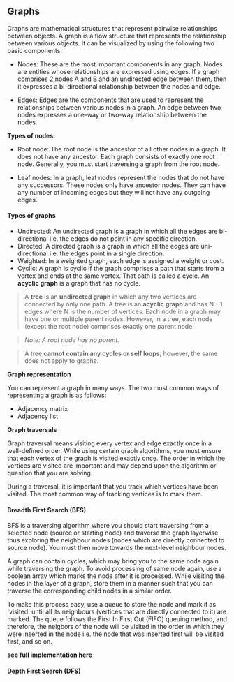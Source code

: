 ## Graphs

Graphs are mathematical structures that represent pairwise relationships between objects. A graph is a flow structure that represents the relationship between various objects. It can be visualized by using the following two basic components:

- Nodes: These are the most important components in any graph. Nodes are entities whose relationships are expressed using edges. If a graph comprises 2 nodes A and B and an undirected edge between them, then it expresses a bi-directional relationship between the nodes and edge.

- Edges: Edges are the components that are used to represent the relationships between various nodes in a graph. An edge between two nodes expresses a one-way or two-way relationship between the nodes.

**Types of nodes:**

- Root node: The root node is the ancestor of all other nodes in a graph. It does not have any ancestor. Each graph consists of exactly one root node. Generally, you must start traversing a graph from the root node.

- Leaf nodes: In a graph, leaf nodes represent the nodes that do not have any successors. These nodes only have ancestor nodes. They can have any number of incoming edges but they will not have any outgoing edges.

#### Types of graphs

- Undirected: An undirected graph is a graph in which all the edges are bi-directional i.e. the edges do not point in any specific direction.
- Directed: A directed graph is a graph in which all the edges are uni-directional i.e. the edges point in a single direction.
- Weighted: In a weighted graph, each edge is assigned a weight or cost.
- Cyclic: A graph is cyclic if the graph comprises a path that starts from a vertex and ends at the same vertex. That path is called a cycle. An **acyclic graph** is a graph that has no cycle. 

> A **tree** is an **undirected graph** in which any two vertices are connected by only one path. A tree is an **acyclic graph** and has N - 1 edges where N is the number of vertices. Each node in a graph may have one or multiple parent nodes. However, in a tree, each node (except the root node) comprises exactly one parent node.

> *Note: A root node has no parent.*

> A tree **cannot contain any cycles or self loops**, however, the same does not apply to graphs. 

**Graph representation**

You can represent a graph in many ways. The two most common ways of representing a graph is as follows:

- Adjacency matrix
- Adjacency list

**Graph traversals**

Graph traversal means visiting every vertex and edge exactly once in a well-defined order. While using certain graph algorithms, you must ensure that each vertex of the graph is visited exactly once. The order in which the vertices are visited are important and may depend upon the algorithm or question that you are solving.

During a traversal, it is important that you track which vertices have been visited. The most common way of tracking vertices is to mark them.

#### Breadth First Search (BFS)

BFS is a traversing algorithm where you should start traversing from a selected node (source or starting node) and traverse the graph layerwise thus exploring the neighbour nodes (nodes which are directly connected to source node). You must then move towards the next-level neighbour nodes.

A graph can contain cycles, which may bring you to the same node again while traversing the graph. To avoid processing of same node again, use a boolean array which marks the node after it is processed. While visiting the nodes in the layer of a graph, store them in a manner such that you can traverse the corresponding child nodes in a similar order.

To make this process easy, use a queue to store the node and mark it as 'visited' until all its neighbours (vertices that are directly connected to it) are marked. The queue follows the First In First Out (FIFO) queuing method, and therefore, the neigbors of the node will be visited in the order in which they were inserted in the node i.e. the node that was inserted first will be visited first, and so on. 

**see full implementation [here]()**

#### Depth First Search (DFS)

